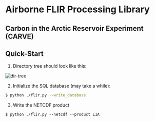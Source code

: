 # Airborne FLIR Processing Library
## Carbon in the Arctic Reservoir Experiment (CARVE)

## Quick-Start

1. Directory tree should look like this:

![dir-tree](https://docs.google.com/drawings/d/18p-AXV8w7iyfeQAAEaTy8ESl8FSVwra0EGLsGOpWzjQ/pub?w=600&h=607)

2. Initialize the SQL database (may take a while):

```bash
$ python ./flir.py --write_database

```
3. Write the NETCDF product

```#!bash 
$ python ./flir.py --netcdf --product L1A
```

